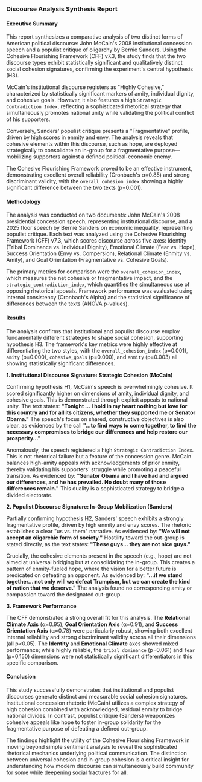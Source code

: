 ### **Discourse Analysis Synthesis Report**

#### **Executive Summary**

This report synthesizes a comparative analysis of two distinct forms of American political discourse: John McCain's 2008 institutional concession speech and a populist critique of oligarchy by Bernie Sanders. Using the Cohesive Flourishing Framework (CFF) v7.3, the study finds that the two discourse types exhibit statistically significant and qualitatively distinct social cohesion signatures, confirming the experiment's central hypothesis (H3).

McCain's institutional discourse registers as "Highly Cohesive," characterized by statistically significant markers of amity, individual dignity, and cohesive goals. However, it also features a high `Strategic Contradiction Index`, reflecting a sophisticated rhetorical strategy that simultaneously promotes national unity while validating the political conflict of his supporters.

Conversely, Sanders' populist critique presents a "Fragmentative" profile, driven by high scores in enmity and envy. The analysis reveals that cohesive elements within this discourse, such as hope, are deployed strategically to consolidate an in-group for a fragmentative purpose—mobilizing supporters against a defined political-economic enemy.

The Cohesive Flourishing Framework proved to be an effective instrument, demonstrating excellent overall reliability (Cronbach's α=0.85) and strong discriminant validity, with the `overall_cohesion_index` showing a highly significant difference between the two texts (p=0.001).

#### **Methodology**

The analysis was conducted on two documents: John McCain's 2008 presidential concession speech, representing institutional discourse, and a 2025 floor speech by Bernie Sanders on economic inequality, representing populist critique. Each text was analyzed using the Cohesive Flourishing Framework (CFF) v7.3, which scores discourse across five axes: Identity (Tribal Dominance vs. Individual Dignity), Emotional Climate (Fear vs. Hope), Success Orientation (Envy vs. Compersion), Relational Climate (Enmity vs. Amity), and Goal Orientation (Fragmentative vs. Cohesive Goals).

The primary metrics for comparison were the `overall_cohesion_index`, which measures the net cohesive or fragmentative impact, and the `strategic_contradiction_index`, which quantifies the simultaneous use of opposing rhetorical appeals. Framework performance was evaluated using internal consistency (Cronbach's Alpha) and the statistical significance of differences between the texts (ANOVA p-values).

#### **Results**

The analysis confirms that institutional and populist discourse employ fundamentally different strategies to shape social cohesion, supporting hypothesis H3. The framework's key metrics were highly effective at differentiating the two styles, with the `overall_cohesion_index` (p=0.001), `amity` (p=0.000), `cohesive_goals` (p=0.000), and `enmity` (p=0.003) all showing statistically significant differences.

**1. Institutional Discourse Signature: Strategic Cohesion (McCain)**

Confirming hypothesis H1, McCain's speech is overwhelmingly cohesive. It scored significantly higher on dimensions of amity, individual dignity, and cohesive goals. This is demonstrated through explicit appeals to national unity. The text states: **"Tonight ... I hold in my heart nothing but love for this country and for all its citizens, whether they supported me or Senator Obama."** The speech's focus on shared, constructive objectives is also clear, as evidenced by the call **"...to find ways to come together, to find the necessary compromises to bridge our differences and help restore our prosperity..."**

Anomalously, the speech registered a high `Strategic Contradiction Index`. This is not rhetorical failure but a feature of the concession genre. McCain balances high-amity appeals with acknowledgements of prior enmity, thereby validating his supporters' struggle while promoting a peaceful transition. As evidenced by: **"Senator Obama and I have had and argued our differences, and he has prevailed. No doubt many of those differences remain."** This duality is a sophisticated strategy to bridge a divided electorate.

**2. Populist Discourse Signature: In-Group Mobilization (Sanders)**

Partially confirming hypothesis H2, Sanders' speech exhibits a strongly fragmentative profile, driven by high enmity and envy scores. The rhetoric establishes a clear "us vs. them" narrative. As evidenced by: **"We will not accept an oligarchic form of society."** Hostility toward the out-group is stated directly, as the text states: **"These guys... they are not nice guys."**

Crucially, the cohesive elements present in the speech (e.g., hope) are not aimed at universal bridging but at consolidating the in-group. This creates a pattern of enmity-fueled hope, where the vision for a better future is predicated on defeating an opponent. As evidenced by: **"...if we stand together... not only will we defeat Trumpism, but we can create the kind of nation that we deserve."** The analysis found no corresponding amity or compassion toward the designated out-group.

**3. Framework Performance**

The CFF demonstrated a strong overall fit for this analysis. The **Relational Climate Axis** (α=0.95), **Goal Orientation Axis** (α=0.91), and **Success Orientation Axis** (α=0.78) were particularly robust, showing both excellent internal reliability and strong discriminant validity across all their dimensions (all p<0.05). The **Identity** and **Emotional Climate** axes showed mixed performance; while highly reliable, the `tribal_dominance` (p=0.061) and `fear` (p=0.150) dimensions were not statistically significant differentiators in this specific comparison.

#### **Conclusion**

This study successfully demonstrates that institutional and populist discourses generate distinct and measurable social cohesion signatures. Institutional concession rhetoric (McCain) utilizes a complex strategy of high cohesion combined with acknowledged, residual enmity to bridge national divides. In contrast, populist critique (Sanders) weaponizes cohesive appeals like hope to foster in-group solidarity for the fragmentative purpose of defeating a defined out-group.

The findings highlight the utility of the Cohesive Flourishing Framework in moving beyond simple sentiment analysis to reveal the sophisticated rhetorical mechanics underlying political communication. The distinction between universal cohesion and in-group cohesion is a critical insight for understanding how modern discourse can simultaneously build community for some while deepening social fractures for all.